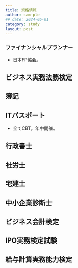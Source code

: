```yaml
---
title: 資格情報
author: sam-ple
## date: 2024-05-01
category: study
layout: post
---
```


### ファイナンシャルプランナー
- 日本FP協会。

## ビジネス実務法務検定

## 簿記

## ITパスポート
- 全てCBT。年中開催。

## 行政書士

## 社労士

## 宅建士

## 中小企業診断士

## ビジネス会計検定

## IPO実務検定試験

## 給与計算実務能力検定